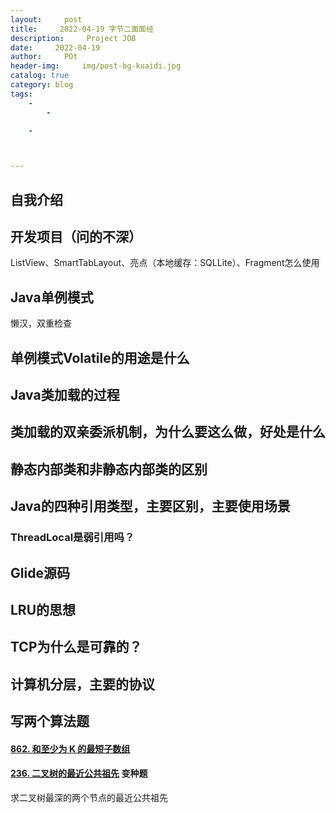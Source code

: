 ```yaml
---
layout:     post
title:     2022-04-19 字节二面面经
description:     Project JOB
date:     2022-04-19
author:     POt
header-img:     img/post-bg-kuaidi.jpg
catalog: true
category: blog
tags:     
    -   
        -   

    -   



---
```


## 自我介绍

## 开发项目（问的不深）

ListView、SmartTabLayout、亮点（本地缓存：SQLLite）、Fragment怎么使用

## Java单例模式

懒汉，双重检查

## 单例模式Volatile的用途是什么

## Java类加载的过程

## 类加载的双亲委派机制，为什么要这么做，好处是什么

## 静态内部类和非静态内部类的区别

## Java的四种引用类型，主要区别，主要使用场景

### ThreadLocal是弱引用吗？

## Glide源码

## LRU的思想

## TCP为什么是可靠的？

## 计算机分层，主要的协议

## 写两个算法题

#### [862. 和至少为 K 的最短子数组](https://leetcode-cn.com/problems/shortest-subarray-with-sum-at-least-k/)

#### [236. 二叉树的最近公共祖先](https://leetcode-cn.com/problems/lowest-common-ancestor-of-a-binary-tree/) 变种题

求二叉树最深的两个节点的最近公共祖先




